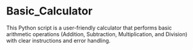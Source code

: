 # Basic_Calculator
This Python script is a user-friendly calculator that performs basic arithmetic operations (Addition, Subtraction, Multiplication, and Division) with clear instructions and error handling.
